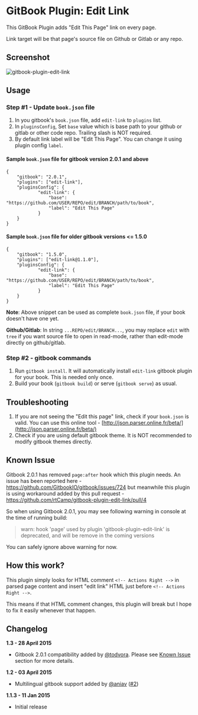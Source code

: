 GitBook Plugin: Edit Link
======================================

This GitBook Plugin adds "Edit This Page" link on every page.

Link target will be that page's source file on Github or Gitlab or any repo.

## Screenshot

![gitbook-plugin-edit-link](https://cloud.githubusercontent.com/assets/4115/5695161/f5b79002-99b8-11e4-821a-d2af6c729348.png)

## Usage

### Step #1 - Update `book.json` file

1. In you gitbook's `book.json` file, add `edit-link` to `plugins` list.
2. In `pluginsConfig`, Set `base` value which is base path to your github or gitlab or other code repo. Trailing slash is NOT required.
3. By default link label will be "Edit This Page". You can change it using plugin config `label`.

#### Sample `book.json` file for gitbook version 2.0.1 and above

```
{
    "gitbook": "2.0.1",
    "plugins": ["edit-link"],
    "pluginsConfig": {
            "edit-link": {
                "base": "https://github.com/USER/REPO/edit/BRANCH/path/to/book",
                "label": "Edit This Page"
            }
    }
}
```

#### Sample `book.json` file for older gitbook versions <= 1.5.0

```
{
    "gitbook": "1.5.0",
    "plugins": ["edit-link@1.1.0"],
    "pluginsConfig": {
            "edit-link": {
                "base": "https://github.com/USER/REPO/edit/BRANCH/path/to/book",
                "label": "Edit This Page"
            }
    }
}
```

**Note**: Above snippet can be used as complete `book.json` file, if your book doesn't have one yet.

**Github/Gitlab**: In string `...REPO/edit/BRANCH...`, you may replace `edit` with `tree` if you want source file to open in read-mode, rather than edit-mode directly on github/gitlab.

### Step #2 - gitbook commands

1. Run `gitbook install`. It will automatically install `edit-link` gitbook plugin for your book. This is needed only once.
2. Build your book (`gitbook build`) or serve (`gitbook serve`) as usual.

## Troubleshooting

1. If you are not seeing the "Edit this page" link, check if your `book.json` is valid. You can use this online tool - [http://json.parser.online.fr/beta/](http://json.parser.online.fr/beta/)
2. Check if you are using default gitbook theme. It is NOT recommended to modify gitbook themes directly.

## Known Issue

Gitbook 2.0.1 has removed `page:after` hook which this plugin needs. An issue has been reported here - https://github.com/GitbookIO/gitbook/issues/724 but meanwhile this plugin is using workaround added by this pull request - https://github.com/rtCamp/gitbook-plugin-edit-link/pull/4

So when using Gitbook 2.0.1, you may see following warning in console at the time of running build:

> warn: hook 'page' used by plugin 'gitbook-plugin-edit-link' is deprecated, and will be remove in the coming versions

You can safely ignore above warning for now.

## How this work?

This plugin simply looks for HTML comment `<!-- Actions Right -->` in parsed page content and insert "edit link" HTML just before `<!-- Actions Right -->`.

This means if that HTML comment changes, this plugin will break but I hope to fix it easily whenever that happen.

## Changelog

**1.3 - 28 April 2015**

- Gitbook 2.0.1 compatibility added by [@todvora](https://github.com/rtCamp/gitbook-plugin-edit-link/pull/4). Please see [Known Issue](https://github.com/rtCamp/gitbook-plugin-edit-link#known-issue) section for more details.

**1.2 - 03 April 2015**

- Multilingual gitbook support added by [@aniav](https://github.com/aniav) ([#2](https://github.com/rtCamp/gitbook-plugin-edit-link/pull/2))

**1.1.3 - 11 Jan 2015**

- Initial release
